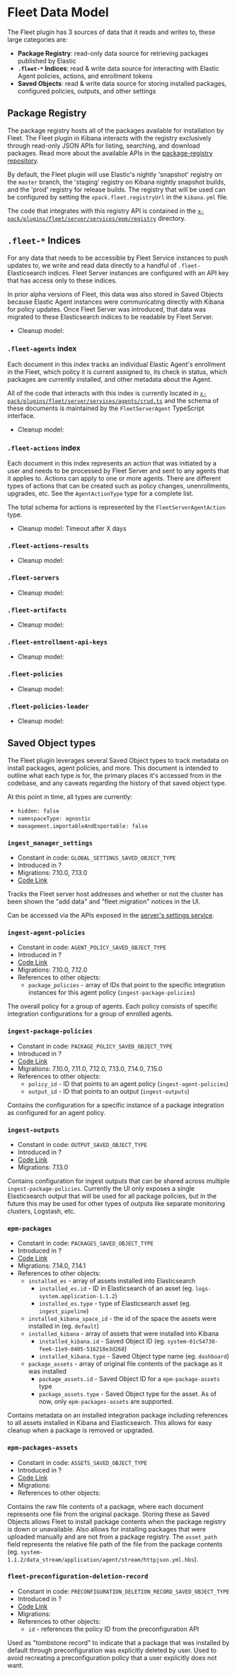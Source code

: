 # Fleet Data Model

The Fleet plugin has 3 sources of data that it reads and writes to, these large categories are:
- **Package Registry**: read-only data source for retrieving packages published by Elastic
- **`.fleet-*` Indices**: read & write data source for interacting with Elastic Agent policies, actions, and enrollment tokens
- **Saved Objects**: read & write data source for storing installed packages, configured policies, outputs, and other settings

## Package Registry

The package registry hosts all of the packages available for installation by Fleet. The Fleet plugin in Kibana interacts
with the registry exclusively through read-only JSON APIs for listing, searching, and download packages. Read more about
the available APIs in the [package-registry repository](https://github.com/elastic/package-registry).

By default, the Fleet plugin will use Elastic's nightly 'snapshot' registry on the `master` branch, the 'staging'
registry on Kibana nightly snapshot builds, and the 'prod' registry for release builds. The registry that will be used
can be configured by setting the `xpack.fleet.registryUrl` in the `kibana.yml` file.

The code that integrates with this registry API is contained in the
[`x-pack/plugins/fleet/server/services/epm/registry`](../server/services/epm/registry) directory.

## `.fleet-*` Indices

For any data that needs to be accessible by Fleet Service instances to push updates to, we write and read data
directly to a handful of `.fleet-` Elasticsearch indices. Fleet Server instances are configured with an API key that
has access only to these indices.

In prior alpha versions of Fleet, this data was also stored in Saved Objects because Elastic Agent instances were
communicating directly with Kibana for policy updates. Once Fleet Server was introduced, that data was migrated to these
Elasticsearch indices to be readable by Fleet Server.

* Cleanup model:

### `.fleet-agents` index

Each document in this index tracks an individual Elastic Agent's enrollment in the Fleet, which policy it is current
assigned to, its check in status, which packages are currently installed, and other metadata about the Agent.

All of the code that interacts with this index is currently located in
[`x-pack/plugins/fleet/server/services/agents/crud.ts`](../server/services/agents/crud.ts) and the schema of these
documents is maintained by the `FleetServerAgent` TypeScript interface.

* Cleanup model:

### `.fleet-actions` index

Each document in this index represents an action that was initiated by a user and needs to be processed by Fleet Server
and sent to any agents that it applies to. Actions can apply to one or more agents. There are different types of actions
that can be created such as policy changes, unenrollments, upgrades, etc. See the `AgentActionType` type for a complete
list.

The total schema for actions is represented by the `FleetServerAgentAction` type.

* Cleanup model: Timeout after X days

### `.fleet-actions-results`

* Cleanup model: 

### `.fleet-servers`

* Cleanup model: 

### `.fleet-artifacts`

* Cleanup model:

### `.fleet-entrollment-api-keys`

* Cleanup model:

### `.fleet-policies`

* Cleanup model:

### `.fleet-policies-leader`

* Cleanup model:

## Saved Object types

The Fleet plugin leverages several Saved Object types to track metadata on install packages, agent policies, and more.
This document is intended to outline what each type is for, the primary places it's accessed from in the codebase, and
any caveats regarding the history of that saved object type.

At this point in time, all types are currently:
- `hidden: false`
- `namespaceType: agnostic`
- `management.importableAndExportable: false`

### `ingest_manager_settings`

- Constant in code: `GLOBAL_SETTINGS_SAVED_OBJECT_TYPE`
- Introduced in ?
- Migrations: 7.10.0, 7.13.0
- [Code Link](../server/saved_objects/index.ts#57)

Tracks the Fleet server host addresses and whether or not the cluster has been shown the "add data" and
"fleet migration" notices in the UI.

Can be accessed via the APIs exposed in the [server's settings service](../server/services/settings.ts).


### `ingest-agent-policies`

- Constant in code: `AGENT_POLICY_SAVED_OBJECT_TYPE`
- Introduced in ?
- [Code Link](../server/saved_objects/index.ts#136)
- Migrations: 7.10.0, 7.12.0
- References to other objects:
  - `package_policies` - array of IDs that point to the specific integration instances for this agent policy (`ingest-package-policies`)

The overall policy for a group of agents. Each policy consists of specific integration configurations for a group of
enrolled agents.

### `ingest-package-policies`

- Constant in code: `PACKAGE_POLICY_SAVED_OBJECT_TYPE`
- Introduced in ?
- [Code Link](../server/saved_objects/index.ts#212)
- Migrations: 7.10.0, 7.11.0, 7.12.0, 7.13.0, 7.14.0, 7.15.0
- References to other objects:
  - `policy_id` - ID that points to an agent policy (`ingest-agent-policies`)
  - `output_id` - ID that points to an output (`ingest-outputs`)

Contains the configuration for a specific instance of a package integration as configured for an agent policy.

### `ingest-outputs`

- Constant in code: `OUTPUT_SAVED_OBJECT_TYPE`
- Introduced in ?
- [Code Link](../server/saved_objects/index.ts#190)
- Migrations: 7.13.0

Contains configuration for ingest outputs that can be shared across multiple `ingest-package-policies`. Currently the UI
only exposes a single Elasticsearch output that will be used for all package policies, but in the future this may be
used for other types of outputs like separate monitoring clusters, Logstash, etc.

### `epm-packages`

- Constant in code: `PACKAGES_SAVED_OBJECT_TYPE`
- Introduced in ?
- [Code Link](../server/saved_objects/index.ts#279)
- Migrations: 7.14.0, 7.14.1
- References to other objects:
  - `installed_es` - array of assets installed into Elasticsearch
    - `installed_es.id` - ID in Elasticsearch of an asset (eg. `logs-system.application-1.1.2`)
    - `installed_es.type` - type of Elasticsearch asset (eg. `ingest_pipeline`)
  - `installed_kibana_space_id` - the id of the space the assets were installed in (eg. `default`)
  - `installed_kibana` - array of assets that were installed into Kibana
    - `installed_kibana.id` - Saved Object ID (eg. `system-01c54730-fee6-11e9-8405-516218e3d268`)
    - `installed_kibana.type` - Saved Object type name (eg. `dashboard`)
  - `package_assets` - array of original file contents of the package as it was installed
    - `package_assets.id` - Saved Object ID for a `epm-package-assets` type
    - `package_assets.type` - Saved Object type for the asset. As of now, only `epm-packages-assets` are supported.
  
Contains metadata on an installed integration package including references to all assets installed in Kibana and
Elasticsearch. This allows for easy cleanup when a package is removed or upgraded.

### `epm-packages-assets`

- Constant in code: `ASSETS_SAVED_OBJECT_TYPE`
- Introduced in ?
- [Code Link](../server/saved_objects/index.ts#328)
- Migrations:
- References to other objects:

Contains the raw file contents of a package, where each document represents one file from the original package. Storing
these as Saved Objects allows Fleet to install package contents when the package registry is down or unavailable. Also
allows for installing packages that were uploaded manually and are not from a package registry. The `asset_path` field
represents the relative file path of the file from the package contents
(eg. `system-1.1.2/data_stream/application/agent/stream/httpjson.yml.hbs`).

### `fleet-preconfiguration-deletion-record`

- Constant in code: `PRECONFIGURATION_DELETION_RECORD_SAVED_OBJECT_TYPE`
- Introduced in ?
- [Code Link](../server/saved_objects/index.ts#328)
- Migrations:
- References to other objects:
  - `id` - references the policy ID from the preconfiguration API

Used as "tombstone record" to indicate that a package that was installed by default through preconfiguration was
explicitly deleted by user. Used to avoid recreating a preconfiguration policy that a user explicitly does not want.
